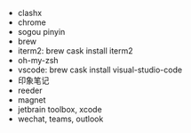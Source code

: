 - clashx
- chrome
- sogou pinyin
- brew
- iterm2: brew cask install iterm2
- oh-my-zsh
- vscode: brew cask install visual-studio-code
- 印象笔记
- reeder
- magnet
- jetbrain toolbox, xcode
- wechat, teams, outlook

